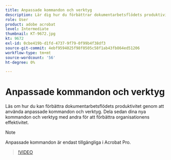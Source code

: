 ```yaml
---
title: Anpassade kommandon och verktyg
description: Lär dig hur du förbättrar dokumentarbetsflödets produktivitet genom att använda anpassade kommandon och verktyg
role: User
product: adobe acrobat
level: Intermediate
thumbnail: KT-9672.jpg
kt: 9672
exl-id: 0cbe419b-d1fd-4737-9f79-0f99b4f38df3
source-git-commit: 4ebf9594025f98f0505c58f1ab43fb864ed51206
workflow-type: tm+mt
source-wordcount: '56'
ht-degree: 0%

---
```


# Anpassade kommandon och verktyg

Läs om hur du kan förbättra dokumentarbetsflödets produktivitet genom att använda anpassade kommandon och verktyg. Dela sedan dina nya kommandon och verktyg med andra för att förbättra organisationens effektivitet.

>[!NOTE]
>
>Anpassade kommandon är endast tillgängliga i Acrobat Pro.

>[!VIDEO](https://video.tv.adobe.com/v/340545?quality=12&learn=on&hidetitle=true)
